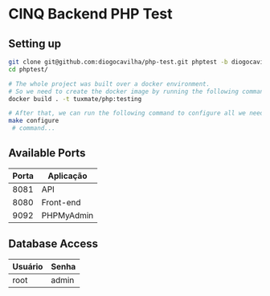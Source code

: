# CINQ Backend PHP Test

## Setting up
```bash
git clone git@github.com:diogocavilha/php-test.git phptest -b diogocavilha
cd phptest/

# The whole project was built over a docker environment.
# So we need to create the docker image by running the following command.
docker build . -t tuxmate/php:testing

# After that, we can run the following command to configure all we need to start using the project.
make configure
 # command...
```

## Available Ports

Porta  | Aplicação
------ | -----------------
8081   | API
8080   | Front-end
9092   | PHPMyAdmin

## Database Access

Usuário | Senha
------- | ----------
root    | admin
